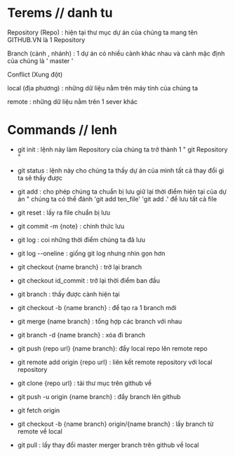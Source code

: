 # Terems // danh tu

Repository (Repo) : hiện tại thư mục dự án của chúng ta mang tên GITHUB.VN  là 1 Repository

Branch (cành ,  nhánh) : 1 dự án có nhiều cành khác nhau và cành mặc định của chúng là ' master '

Conflict (Xung đột) 

local (địa phương) : những dữ liệu nằm trên máy tính của chúng ta

remote : những dữ liệu nằm trên 1 sever khác

# Commands // lenh

- git init : lệnh này làm Repository của chúng ta trở thành 1 " git Repository "

- git status : lệnh này cho chúng ta thấy dự án của mình tất cả thay đổi gì ta sẽ thấy được

- git add : cho phép chúng ta chuẩn bị lưu giữ lại thời điểm hiện tại của dự án " chúng ta có thể đánh 'git add ten_file'
'git add .' để lưu tất cả file

- git reset : lấy ra file chuẩn bị lưu

- git commit -m {note} : chính thức lưu

- git log : coi những thời điểm chúng ta đã lưu

- git log --oneline : giống git log nhưng nhìn gọn hơn 

- git checkout {name branch} : trở lại branch

- git checkout id_commit : trở lại thời điểm ban đầu

- git branch : thấy được cành hiện tại

- git checkout -b {name branch} : để tạo ra 1 branch mới 

- git merge {name branch} : tổng hợp các branch với nhau

- git branch -d {name branch} : xóa đi branch

- git push {repo url} {name branch}: đẩy local repo lên remote repo

- git remote add origin {repo url} : liên kết remote repository với local repository

- git clone {repo url} : tải thư mục trên github về

- git push -u origin {name branch} : đẩy branch lên github

- git fetch origin 
- git checkout -b {name branch} origin/{name branch} : lấy branch từ remote về local

- git pull : lấy thay đổi master merger branch trên github về local

